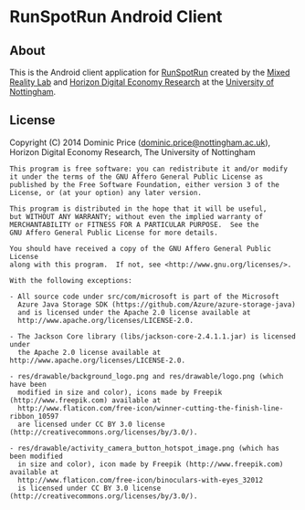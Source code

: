 RunSpotRun Android Client
=========================

About
-----

This is the Android client application for [RunSpotRun](http://www.runspotrun.co.uk/) created by the [Mixed Reality Lab](http://www.mrl.nott.ac.uk) and [Horizon Digital Economy Research](http://www.horizon.ac.uk) at the [University of Nottingham](http://www.nottingham.ac.uk).

License
-------

Copyright (C) 2014 Dominic Price (dominic.price@nottingham.ac.uk),
Horizon Digital Economy Research, The University of Nottingham

    This program is free software: you can redistribute it and/or modify
    it under the terms of the GNU Affero General Public License as
    published by the Free Software Foundation, either version 3 of the
    License, or (at your option) any later version.

    This program is distributed in the hope that it will be useful,
    but WITHOUT ANY WARRANTY; without even the implied warranty of
    MERCHANTABILITY or FITNESS FOR A PARTICULAR PURPOSE.  See the
    GNU Affero General Public License for more details.

    You should have received a copy of the GNU Affero General Public License
    along with this program.  If not, see <http://www.gnu.org/licenses/>.
    
    With the following exceptions:
    
    - All source code under src/com/microsoft is part of the Microsoft
      Azure Java Storage SDK (https://github.com/Azure/azure-storage-java)
      and is licensed under the Apache 2.0 license available at 
      http://www.apache.org/licenses/LICENSE-2.0.
    
    - The Jackson Core library (libs/jackson-core-2.4.1.1.jar) is licensed under
      the Apache 2.0 license available at http://www.apache.org/licenses/LICENSE-2.0.
    
    - res/drawable/background_logo.png and res/drawable/logo.png (which have been 
      modified in size and color), icons made by Freepik (http://www.freepik.com) available at 
      http://www.flaticon.com/free-icon/winner-cutting-the-finish-line-ribbon_10597 
      are licensed under CC BY 3.0 license (http://creativecommons.org/licenses/by/3.0/).
    
    - res/drawable/activity_camera_button_hotspot_image.png (which has been modified
      in size and color), icon made by Freepik (http://www.freepik.com) available at 
      http://www.flaticon.com/free-icon/binoculars-with-eyes_32012
      is licensed under CC BY 3.0 license (http://creativecommons.org/licenses/by/3.0/).